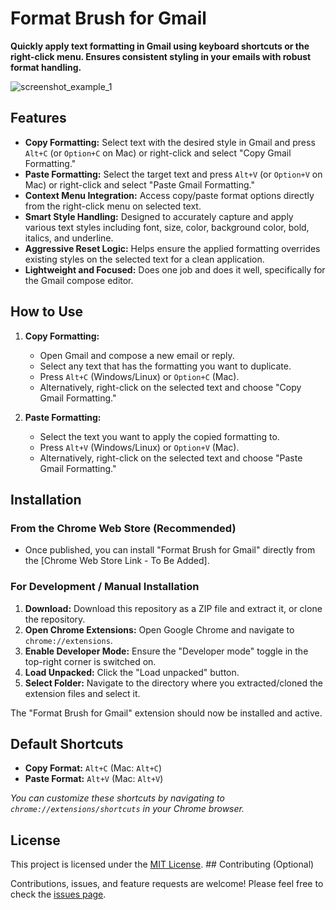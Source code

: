 # Format Brush for Gmail

**Quickly apply text formatting in Gmail using keyboard shortcuts or the right-click menu. Ensures consistent styling in your emails with robust format handling.**

![screenshot_example_1](https://github.com/user-attachments/assets/6d75a8c1-1d76-49e2-843e-aeec8e611856)

 ## Features

* **Copy Formatting:** Select text with the desired style in Gmail and press `Alt+C` (or `Option+C` on Mac) or right-click and select "Copy Gmail Formatting."
* **Paste Formatting:** Select the target text and press `Alt+V` (or `Option+V` on Mac) or right-click and select "Paste Gmail Formatting."
* **Context Menu Integration:** Access copy/paste format options directly from the right-click menu on selected text.
* **Smart Style Handling:** Designed to accurately capture and apply various text styles including font, size, color, background color, bold, italics, and underline.
* **Aggressive Reset Logic:** Helps ensure the applied formatting overrides existing styles on the selected text for a clean application.
* **Lightweight and Focused:** Does one job and does it well, specifically for the Gmail compose editor.

## How to Use

1.  **Copy Formatting:**
    * Open Gmail and compose a new email or reply.
    * Select any text that has the formatting you want to duplicate.
    * Press `Alt+C` (Windows/Linux) or `Option+C` (Mac).
    * Alternatively, right-click on the selected text and choose "Copy Gmail Formatting."

2.  **Paste Formatting:**
    * Select the text you want to apply the copied formatting to.
    * Press `Alt+V` (Windows/Linux) or `Option+V` (Mac).
    * Alternatively, right-click on the selected text and choose "Paste Gmail Formatting."

## Installation

### From the Chrome Web Store (Recommended)

* Once published, you can install "Format Brush for Gmail" directly from the [Chrome Web Store Link - To Be Added].

### For Development / Manual Installation

1.  **Download:** Download this repository as a ZIP file and extract it, or clone the repository.
2.  **Open Chrome Extensions:** Open Google Chrome and navigate to `chrome://extensions`.
3.  **Enable Developer Mode:** Ensure the "Developer mode" toggle in the top-right corner is switched on.
4.  **Load Unpacked:** Click the "Load unpacked" button.
5.  **Select Folder:** Navigate to the directory where you extracted/cloned the extension files and select it.

The "Format Brush for Gmail" extension should now be installed and active.

## Default Shortcuts

* **Copy Format:** `Alt+C` (Mac: `Alt+C`)
* **Paste Format:** `Alt+V` (Mac: `Alt+V`)

*You can customize these shortcuts by navigating to `chrome://extensions/shortcuts` in your Chrome browser.*

## License

This project is licensed under the [MIT License](LICENSE). ## Contributing (Optional)

Contributions, issues, and feature requests are welcome! Please feel free to check the [issues page](https://github.com/DrTimmi/format-brush-for-gmail/issues).
